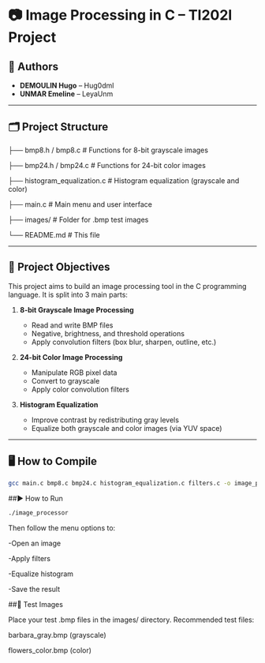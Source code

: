 # 📷 Image Processing in C – TI202I Project

## 👥 Authors
- **DEMOULIN Hugo** – Hug0dml
- **UNMAR Emeline** – LeyaUnm

---

## 🗂 Project Structure

├── bmp8.h / bmp8.c # Functions for 8-bit grayscale images

├── bmp24.h / bmp24.c # Functions for 24-bit color images

├── histogram_equalization.c # Histogram equalization (grayscale and color)

├── main.c # Main menu and user interface

├── images/ # Folder for .bmp test images

└── README.md # This file

---

## 📌 Project Objectives

This project aims to build an image processing tool in the C programming language. It is split into 3 main parts:

1. **8-bit Grayscale Image Processing**
   - Read and write BMP files
   - Negative, brightness, and threshold operations
   - Apply convolution filters (box blur, sharpen, outline, etc.)

2. **24-bit Color Image Processing**
   - Manipulate RGB pixel data
   - Convert to grayscale
   - Apply color convolution filters

3. **Histogram Equalization**
   - Improve contrast by redistributing gray levels
   - Equalize both grayscale and color images (via YUV space)

---

## 🖥️ How to Compile

```bash
gcc main.c bmp8.c bmp24.c histogram_equalization.c filters.c -o image_processor -lm
```

##▶️ How to Run

```bash
./image_processor
```
Then follow the menu options to:

-Open an image

-Apply filters

-Equalize histogram

-Save the result

##🧪 Test Images

Place your test .bmp files in the images/ directory.
Recommended test files:

barbara_gray.bmp (grayscale)

flowers_color.bmp (color)
